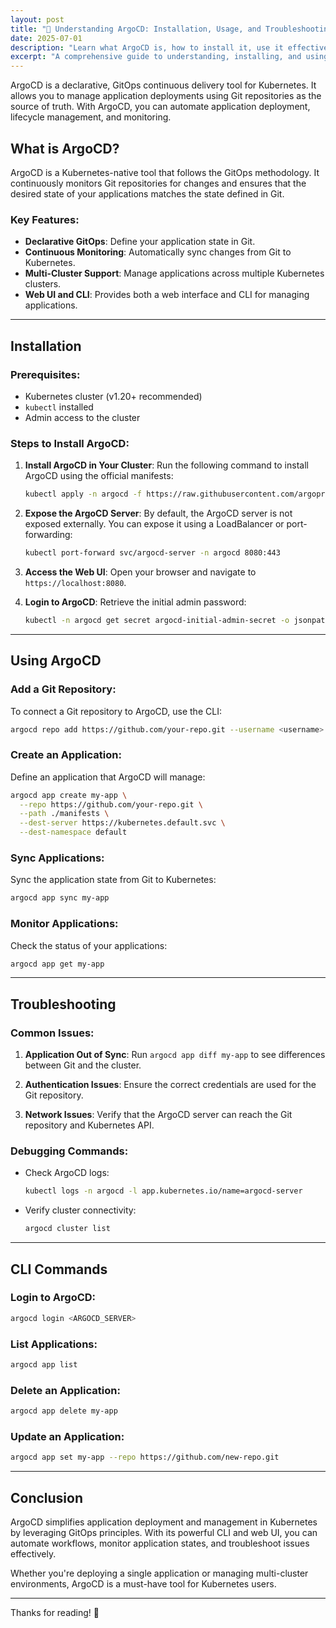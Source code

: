 ```yaml
---
layout: post
title: "🚀 Understanding ArgoCD: Installation, Usage, and Troubleshooting"
date: 2025-07-01
description: "Learn what ArgoCD is, how to install it, use it effectively, troubleshoot issues, and leverage its CLI commands."
excerpt: "A comprehensive guide to understanding, installing, and using ArgoCD for GitOps workflows, including troubleshooting tips and CLI commands."
---
```



ArgoCD is a declarative, GitOps continuous delivery tool for Kubernetes. It allows you to manage application deployments using Git repositories as the source of truth. With ArgoCD, you can automate application deployment, lifecycle management, and monitoring.

## What is ArgoCD?

ArgoCD is a Kubernetes-native tool that follows the GitOps methodology. It continuously monitors Git repositories for changes and ensures that the desired state of your applications matches the state defined in Git.

### Key Features:
- **Declarative GitOps**: Define your application state in Git.
- **Continuous Monitoring**: Automatically sync changes from Git to Kubernetes.
- **Multi-Cluster Support**: Manage applications across multiple Kubernetes clusters.
- **Web UI and CLI**: Provides both a web interface and CLI for managing applications.

---

## Installation

### Prerequisites:
- Kubernetes cluster (v1.20+ recommended)
- `kubectl` installed
- Admin access to the cluster

### Steps to Install ArgoCD:

1. **Install ArgoCD in Your Cluster**:
   Run the following command to install ArgoCD using the official manifests:
   ```bash
   kubectl apply -n argocd -f https://raw.githubusercontent.com/argoproj/argo-cd/stable/manifests/install.yaml
   ```

2. **Expose the ArgoCD Server**:
   By default, the ArgoCD server is not exposed externally. You can expose it using a LoadBalancer or port-forwarding:
   ```bash
   kubectl port-forward svc/argocd-server -n argocd 8080:443
   ```

3. **Access the Web UI**:
   Open your browser and navigate to `https://localhost:8080`.

4. **Login to ArgoCD**:
   Retrieve the initial admin password:
   ```bash
   kubectl -n argocd get secret argocd-initial-admin-secret -o jsonpath="{.data.password}" | base64 -d
   ```

---

## Using ArgoCD

### Add a Git Repository:
To connect a Git repository to ArgoCD, use the CLI:
```bash
argocd repo add https://github.com/your-repo.git --username <username> --password <password>
```

### Create an Application:
Define an application that ArgoCD will manage:
```bash
argocd app create my-app \
  --repo https://github.com/your-repo.git \
  --path ./manifests \
  --dest-server https://kubernetes.default.svc \
  --dest-namespace default
```

### Sync Applications:
Sync the application state from Git to Kubernetes:
```bash
argocd app sync my-app
```

### Monitor Applications:
Check the status of your applications:
```bash
argocd app get my-app
```

---

## Troubleshooting

### Common Issues:
1. **Application Out of Sync**:
   Run `argocd app diff my-app` to see differences between Git and the cluster.

2. **Authentication Issues**:
   Ensure the correct credentials are used for the Git repository.

3. **Network Issues**:
   Verify that the ArgoCD server can reach the Git repository and Kubernetes API.

### Debugging Commands:
- Check ArgoCD logs:
  ```bash
  kubectl logs -n argocd -l app.kubernetes.io/name=argocd-server
  ```
- Verify cluster connectivity:
  ```bash
  argocd cluster list
  ```

---

## CLI Commands

### Login to ArgoCD:
```bash
argocd login <ARGOCD_SERVER>
```

### List Applications:
```bash
argocd app list
```

### Delete an Application:
```bash
argocd app delete my-app
```

### Update an Application:
```bash
argocd app set my-app --repo https://github.com/new-repo.git
```

---

## Conclusion

ArgoCD simplifies application deployment and management in Kubernetes by leveraging GitOps principles. With its powerful CLI and web UI, you can automate workflows, monitor application states, and troubleshoot issues effectively.

Whether you're deploying a single application or managing multi-cluster environments, ArgoCD is a must-have tool for Kubernetes users.

---
Thanks for reading! 🚀